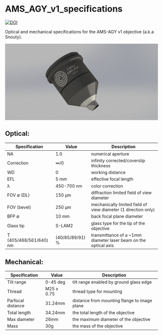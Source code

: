 # AMS_AGY_v1_specifications

<a href="https://doi.org/10.5281/zenodo.14339988"><img src="https://zenodo.org/badge/DOI/10.5281/zenodo.14339988.svg" alt="DOI"></a>

Optical and mechanical specifications for the AMS-AGY v1 objective (a.k.a Snouty).

![social_preview](https://github.com/amsikking/AMS_AGY_v1_specifications/blob/main/social_preview.png)

## Optical:
|Specification           |Value              |Description                                                     |
|-                       |-                  |-                                                               |
|NA                      |1.0                |numerical aperture                                              |
|Correction              |∞/0                |infinity corrected/coverslip thickness                          |
|WD                      |0                  |working distance                                                |
|EFL                     |5 mm               |effective focal length                                          |
|λ                       |450-700 nm         |color correction                                                |
|FOV ∅ (DL)              |150 μm             |diffraction limited field of view diameter                      |
|FOV (bevel)             |250 μm             |mechanically limited field of view diameter (1 direction only)  |
|BFP ∅                   |10 mm              |back focal plane diameter                                       |
|Glass tip               |S-LAM2             |glass type for the tip of the objective                         |
|T (405/488/561/640) nm  |(40/85/89/91) %    |transmittance of a ~1mm diameter laser beam on the optical axis |

## Mechanical:
|Specification           |Value              |Description                                   |
|-                       |-                  |-                                             |
|Tilt range              |0-45 deg           |tilt range enabled by ground glass edge       |
|Thread                  |M25 x 0.75         |thread type for mounting                      |
|Parfocal distance       |31.24mm            |distance from mounting flange to image plane  |
|Total length            |34.24mm            |the total length of the objective             |
|Max diameter            |26mm               |the maximum diameter of the objective         |
|Mass                    |30g                |the mass of the objective                     |
